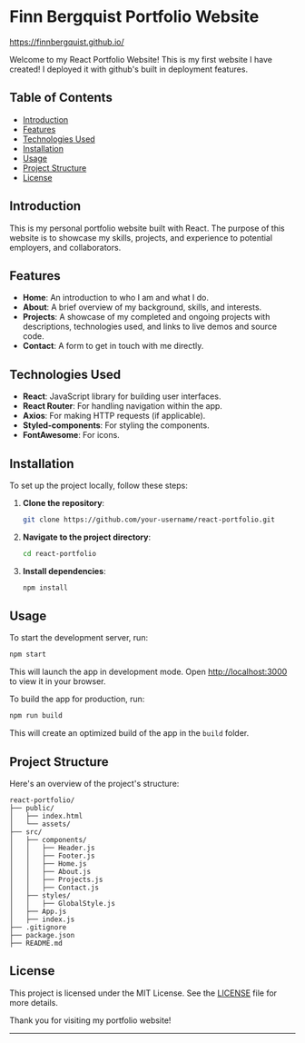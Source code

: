 # Finn Bergquist Portfolio Website

https://finnbergquist.github.io/

Welcome to my React Portfolio Website! This is my first website I have created! I deployed it with github's built in deployment features.

## Table of Contents

- [Introduction](#introduction)
- [Features](#features)
- [Technologies Used](#technologies-used)
- [Installation](#installation)
- [Usage](#usage)
- [Project Structure](#project-structure)
- [License](#license)

## Introduction

This is my personal portfolio website built with React. The purpose of this website is to showcase my skills, projects, and experience to potential employers, and collaborators. 

## Features

- **Home**: An introduction to who I am and what I do.
- **About**: A brief overview of my background, skills, and interests.
- **Projects**: A showcase of my completed and ongoing projects with descriptions, technologies used, and links to live demos and source code.
- **Contact**: A form to get in touch with me directly.

## Technologies Used

- **React**: JavaScript library for building user interfaces.
- **React Router**: For handling navigation within the app.
- **Axios**: For making HTTP requests (if applicable).
- **Styled-components**: For styling the components.
- **FontAwesome**: For icons.

## Installation

To set up the project locally, follow these steps:

1. **Clone the repository**:
   ```sh
   git clone https://github.com/your-username/react-portfolio.git
   ```

2. **Navigate to the project directory**:
   ```sh
   cd react-portfolio
   ```

3. **Install dependencies**:
   ```sh
   npm install
   ```

## Usage

To start the development server, run:
```sh
npm start
```
This will launch the app in development mode. Open [http://localhost:3000](http://localhost:3000) to view it in your browser.

To build the app for production, run:
```sh
npm run build
```
This will create an optimized build of the app in the `build` folder.

## Project Structure

Here's an overview of the project's structure:

```
react-portfolio/
├── public/
│   ├── index.html
│   └── assets/
├── src/
│   ├── components/
│   │   ├── Header.js
│   │   ├── Footer.js
│   │   ├── Home.js
│   │   ├── About.js
│   │   ├── Projects.js
│   │   ├── Contact.js
│   ├── styles/
│   │   ├── GlobalStyle.js
│   ├── App.js
│   ├── index.js
├── .gitignore
├── package.json
├── README.md
```



## License

This project is licensed under the MIT License. See the [LICENSE](LICENSE) file for more details.




Thank you for visiting my portfolio website!

---

